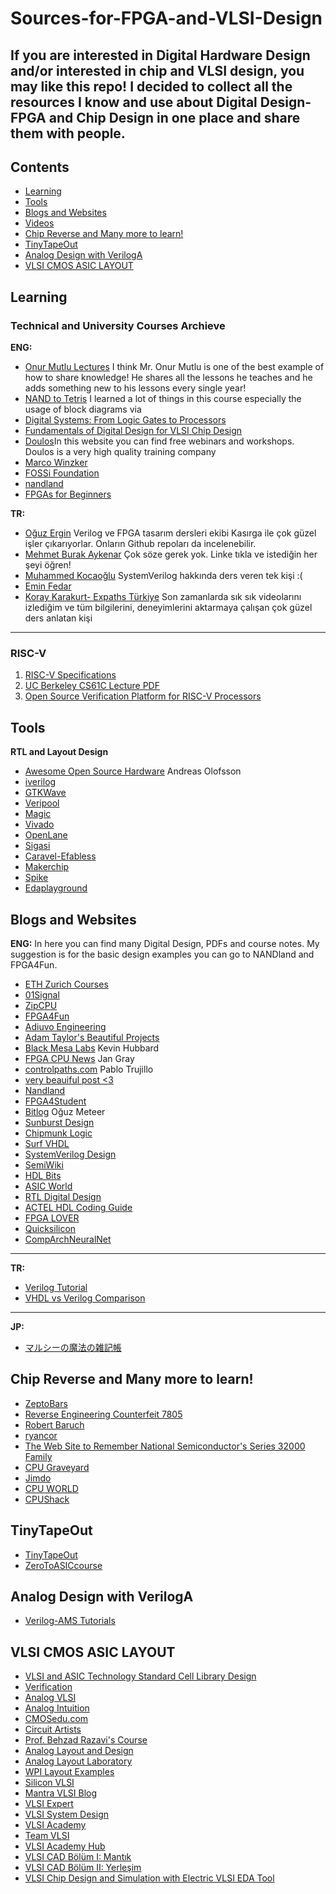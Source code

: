# Sources-for-FPGA-and-VLSI-Design
If you are interested in Digital Hardware Design and/or interested in chip and VLSI design, you may like this repo! 
I decided to collect all the resources I know and use about Digital Design-FPGA and Chip Design in one place and share them with people.
-------------------------------------------------------------------------------------------------
## **Contents**

<!-- toc -->

- [Learning](#learning)
- [Tools](#tools)
- [Blogs and Websites](#blogs_and_websites)
- [Videos](#videos)
- [Chip Reverse and Many more to learn!](#chip_reverse_and_many_more_to_learn!)
- [TinyTapeOut](#tinytapeout)
- [Analog Design with VerilogA](#analog_design_with_veriloga)
- [VLSI CMOS ASIC LAYOUT](#vlsi_cmos_asic_layout)

<!-- tocstop -->


## Learning

### Technical and University Courses Archieve

**ENG:**

- [Onur Mutlu Lectures](https://www.youtube.com/c/OnurMutluLectures) I think Mr. Onur Mutlu is one of the best example of how to share knowledge! He shares all the lessons he teaches and he adds something new to his lessons every single year! 
- [NAND to Tetris](https://www.coursera.org/learn/build-a-computer) I learned a lot of things in this course especially the usage of block diagrams via 
- [Digital Systems: From Logic Gates to Processors](https://www.coursera.org/learn/digital-systems)
- [Fundamentals of Digital Design for VLSI Chip Design](https://www.coursera.org/learn/fundamentals-of-digital-design-for-vlsi-chip-design)
- [Doulos](https://www.doulos.com/)In this website you can find free webinars and workshops. Doulos is a very high quality training company
- [Marco Winzker](https://www.youtube.com/@marcowinzker3682)
- [FOSSi Foundation](https://www.youtube.com/@FOSSiFoundation)
- [nandland](https://www.youtube.com/@Nandland)
- [FPGAs for Beginners](https://www.youtube.com/@FPGAsforBeginners)

**TR:**
- [Oğuz Ergin](https://www.youtube.com/@oguz_ergin) Verilog ve FPGA tasarım dersleri ekibi Kasırga ile çok güzel işler çıkarıyorlar. Onların Github repoları da incelenebilir. 
- [Mehmet Burak Aykenar](https://www.youtube.com/@mehmetburakaykenar) Çok söze gerek yok. Linke tıkla ve istediğin her şeyi öğren! 
- [Muhammed Kocaoğlu](https://www.youtube.com/@muhammedkocaoglu) SystemVerilog hakkında ders veren tek kişi :( 
- [Emin Fedar](https://www.youtube.com/@eminfedar) 
- [Koray Karakurt- Expaths Türkiye](https://www.youtube.com/@Expaths) Son zamanlarda sık sık videolarını izlediğim ve tüm bilgilerini, deneyimlerini aktarmaya çalışan çok güzel ders anlatan kişi
----------------------------------------------------------------------------------------
### RISC-V
1.  [RISC-V Specifications](https://riscv.org/specifications/) 
2.  [UC Berkeley CS61C Lecture PDF](https://inst.eecs.berkeley.edu/~cs61c/resources/su18_lec/Lecture7.pdf)
3.  [Open Source Verification Platform for RISC-V Processors](https://riscv.org/wp-content/uploads/2019/12/12.10-16.10b-Open-Source-Verification-Platform-for-RISC-V-Processors.pdf)


## Tools
**RTL and Layout Design**
- [Awesome Open Source Hardware](https://github.com/aolofsson/awesome-opensource-hardware) Andreas Olofsson 
- [iverilog](https://github.com/steveicarus/iverilog)
- [GTKWave](https://gtkwave.sourceforge.net/)
- [Veripool](https://veripool.org/)
- [Magic](http://opencircuitdesign.com/magic/)
- [Vivado](https://www.xilinx.com/support/download.html)
- [OpenLane](https://github.com/The-OpenROAD-Project/OpenLane)
- [Sigasi](https://www.sigasi.com/)
- [Caravel-Efabless](https://platform.efabless.com/projects/12)
- [Makerchip](https://www.makerchip.com/)
- [Spike](https://chipyard.readthedocs.io/en/stable/Software/Spike.html)
- [Edaplayground](https://www.edaplayground.com/home)


## Blogs and Websites

**ENG:**
In here you can find many Digital Design, PDFs and course notes. 
My suggestion is for the basic design examples you can go to NANDland and FPGA4Fun. 
- [ETH Zurich Courses](https://safari.ethz.ch/courses/)
- [01Signal](www.01signal.com)
- [ZipCPU](https://zipcpu.com/tutorial/)
- [FPGA4Fun](https://www.fpga4fun.com/)
- [Adiuvo Engineering](https://www.adiuvoengineering.com/)
- [Adam Taylor's Beautiful Projects](https://www.hackster.io/adam-taylor/projects)
- [Black Mesa Labs](https://blackmesalabs.wordpress.com/) Kevin Hubbard
- [FPGA CPU News](https://fpga.org/) Jan Gray
- [controlpaths.com](https://www.controlpaths.com/) Pablo Trujillo
- [very beauiful post <3](https://www.controlpaths.com/2023/05/20/simulation-of-dsp-algorithms-in-verilog/)
- [Nandland](https://nandland.com/)
- [FPGA4Student](https://www.fpga4student.com/)
- [Bitlog](https://bitlog.it/) Oğuz Meteer
- [Sunburst Design](https://www.sunburst-design.com/papers/)
- [Chipmunk Logic](https://chipmunklogic.com)
- [Surf VHDL](https://surf-vhdl.com/)
- [SystemVerilog Design](https://systemverilogdesign.com/)
- [SemiWiki](https://semiwiki.com/)
- [HDL Bits](https://hdlbits.01xz.net/wiki/Main_Page)
- [ASIC World](https://www.asic-world.com/verilog/index.html)
- [RTL Digital Design](https://rtldigitaldesign.blogspot.com/)
- [ACTEL HDL Coding Guide](https://ww1.microchip.com/downloads/aemdocuments/documents/fpga/ProductDocuments/UserGuides/hdlcode_ug.pdf)
- [FPGA LOVER](https://www.fpgalover.com/)
- [Quicksilicon](https://quicksilicon.in/)
- [CompArchNeuralNet](https://yycho0108.github.io/CompArchNeuralNet/#links)

-------------------------------------------------------------------------------

**TR:**
- [Verilog Tutorial](https://www.mcu-turkey.com/wp-content/uploads/2012/02/Verilog-Tutorial.pdf)
- [VHDL vs Verilog Comparison](https://www.mehmetburakaykenar.com/vhdl-vs-verilog-not-which-is-better-comparison/)

-----------------------------------------------------------------------

**JP:**
- [マルシーの魔法の雑記帳](https://marsee101.web.fc2.com/index.html)




## Chip Reverse and Many more to learn!
- [ZeptoBars](https://zeptobars.com/en/)
- [Reverse Engineering Counterfeit 7805](https://www.righto.com/2014/09/reverse-engineering-counterfeit-7805.html)
- [Robert Baruch](https://www.youtube.com/@RobertBaruch)
- [ryancor](https://ryancor.medium.com/)
- [The Web Site to Remember National Semiconductor's Series 32000 Family](http://cpu-ns32k.net/index.html)
- [CPU Graveyard](https://happytrees.org/dieshots/Main_Page)
- [Jimdo](https://cpumuseum.jimdofree.com/)
- [CPU WORLD](https://www.cpu-world.com/forum/viewtopic.php?t=21226)
- [CPUShack](https://www.cpushack.com/)

  


## TinyTapeOut
- [TinyTapeOut](https://tinytapeout.com/)
- [ZeroToASICcourse](https://www.youtube.com/@ZeroToASICcourse)
  

## Analog Design with VerilogA
- [Verilog-AMS Tutorials](https://verilogams.com/tutorials/vloga-intro.html)



## VLSI CMOS ASIC LAYOUT
- [VLSI and ASIC Technology Standard Cell Library Design](https://www.vlsitechnology.org/)
- [Verification](https://github.com/sandarm-1/VSDIAT_Physical_Verification_Sky130)
- [Analog VLSI](https://vlsiresources.com/analogvlsi/)
- [Analog Intuition](https://rlcanalog.blogspot.com/p/basics-of-charge-conservation.html)
- [CMOSedu.com](https://cmosedu.com/)
- [Circuit Artists](https://circuit-artists.com/posts/)
- [Prof. Behzad Razavi's Course](https://www.youtube.com/playlist?list=PLyYrySVqmyVPzvVlPW-TTzHhNWg1J_0LU)
- [Analog Layout and Design](https://www.youtube.com/channel/UCBVINEwQ_dba3FaatbXVAug/playlists)
- [Analog Layout Laboratory](https://www.youtube.com/c/AnalogLayout/playlists)
- [WPI Layout Examples](https://acoustics.sabanciuniv.edu/cds/)
- [Silicon VLSI](https://siliconvlsi.com/)
- [Mantra VLSI Blog](https://mantravlsi.blogspot.com/)
- [VLSI Expert](https://www.vlsi-expert.com/?m=1)
- [VLSI System Design](https://www.vlsisystemdesign.com/)
- [VLSI Academy](http://www.vlsiacademy.org)
- [Team VLSI](https://teamvlsi.com/)
- [VLSI Academy Hub](https://www.youtube.com/c/VLSIAcademyhub)
- [VLSI CAD Bölüm I: Mantık](https://www.coursera.org/learn/vlsi-cad-logic)
- [VLSI CAD Bölüm II: Yerleşim](https://www.coursera.org/learn/vlsi-cad-layout)
- [VLSI Chip Design and Simulation with Electric VLSI EDA Tool](https://www.coursera.org/learn/vlsi-chip-design-and-simulation-with-electric-vlsi-eda-tool)
